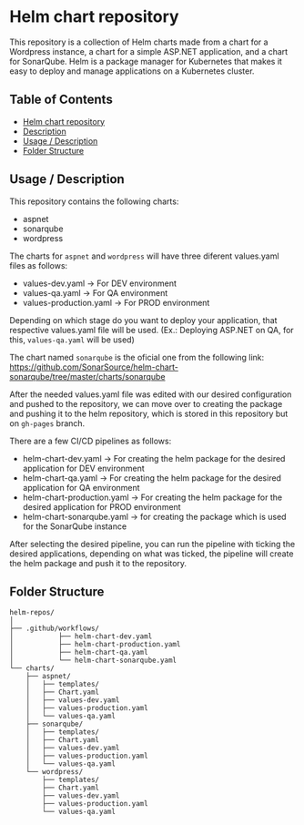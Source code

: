 # Helm chart repository

This repository is a collection of Helm charts made from a chart for a Wordpress instance, a chart for a simple ASP.NET application, and a chart for SonarQube. Helm is a package manager for Kubernetes that makes it easy to deploy and manage applications on a Kubernetes cluster.

## Table of Contents

  - [Helm chart repository](#Helm-chart-repository)
  - [Description](#description)
  - [Usage / Description](#usage-/-description)
  - [Folder Structure](#folder-structure)

## Usage / Description

This repository contains the following charts:
  - aspnet
  - sonarqube
  - wordpress

The charts for `aspnet` and `wordpress` will have three diferent values.yaml files as follows:
  - values-dev.yaml -> For DEV environment
  - values-qa.yaml -> For QA environment
  - values-production.yaml -> For PROD environment

Depending on which stage do you want to deploy your application, that respective values.yaml file will be used. (Ex.: Deploying ASP.NET on QA, for this, `values-qa.yaml` will be used)

The chart named `sonarqube` is the oficial one from the following link: https://github.com/SonarSource/helm-chart-sonarqube/tree/master/charts/sonarqube

After the needed values.yaml file was edited with our desired configuration and pushed to the repository, we can move over to creating the package and pushing it to the helm repository, which is stored in this repository but on `gh-pages` branch.

There are a few CI/CD pipelines as follows:

  - helm-chart-dev.yaml -> For creating the helm package for the desired application for DEV environment
  - helm-chart-qa.yaml -> For creating the helm package for the desired application for QA environment
  - helm-chart-production.yaml -> For creating the helm package for the desired application for PROD environment
  - helm-chart-sonarqube.yaml -> for creating the package which is used for the SonarQube instance

After selecting the desired pipeline, you can run the pipeline with ticking the desired applications, depending on what was ticked, the pipeline will create the helm package and push it to the repository.

## Folder Structure

```plaintext
helm-repos/
│
├── .github/workflows/
│           ├── helm-chart-dev.yaml
│           ├── helm-chart-production.yaml
│           ├── helm-chart-qa.yaml
│           └── helm-chart-sonarqube.yaml
└── charts/
    ├── aspnet/
    │   ├── templates/
    │   ├── Chart.yaml
    │   ├── values-dev.yaml
    │   ├── values-production.yaml
    │   └── values-qa.yaml
    ├── sonarqube/
    │   ├── templates/
    │   ├── Chart.yaml
    │   ├── values-dev.yaml
    │   ├── values-production.yaml
    │   └── values-qa.yaml
    └── wordpress/
        ├── templates/
        ├── Chart.yaml
        ├── values-dev.yaml
        ├── values-production.yaml
        └── values-qa.yaml
```